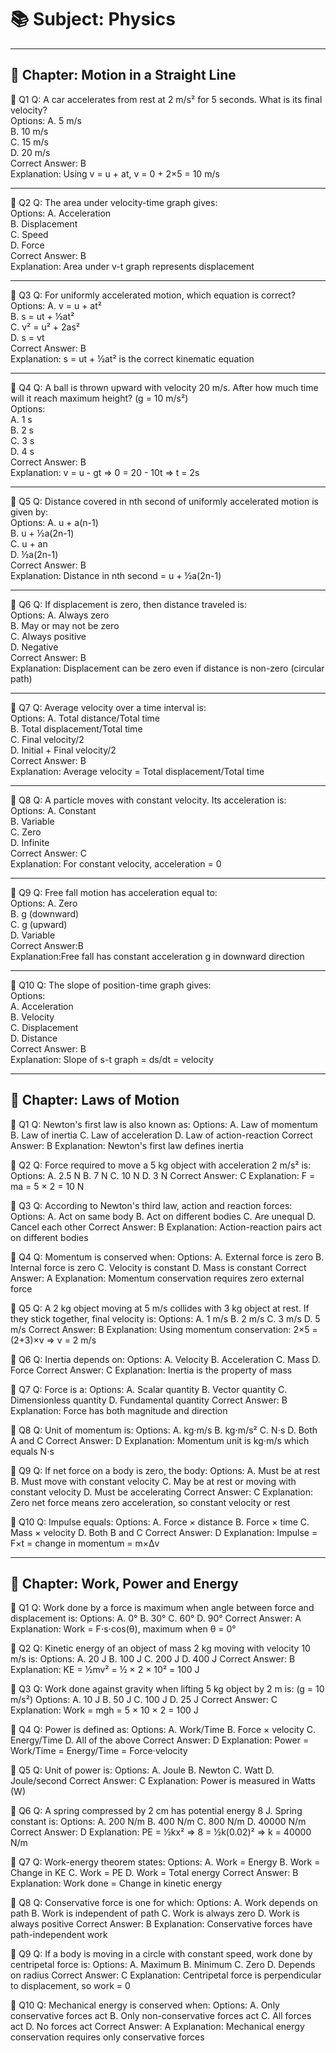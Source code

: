 # 📚 Subject: Physics

---

## 🧪 Chapter: Motion in a Straight Line

 🧠 Q1
Q: A car accelerates from rest at 2 m/s² for 5 seconds. What is its final velocity?  
Options: 
A. 5 m/s  
B. 10 m/s  
C. 15 m/s  
D. 20 m/s  
Correct Answer: B  
Explanation: Using v = u + at, v = 0 + 2×5 = 10 m/s

---

🧠 Q2
Q: The area under velocity-time graph gives:  
Options: 
A. Acceleration  
B. Displacement  
C. Speed  
D. Force  
Correct Answer: B  
Explanation: Area under v-t graph represents displacement

---

🧠 Q3
Q: For uniformly accelerated motion, which equation is correct?  
Options: 
A. v = u + at²  
B. s = ut + ½at²  
C. v² = u² + 2as²  
D. s = vt  
Correct Answer: B  
Explanation: s = ut + ½at² is the correct kinematic equation

---

🧠 Q4
Q: A ball is thrown upward with velocity 20 m/s. After how much time will it reach maximum height? (g = 10 m/s²)  
Options:  
A. 1 s  
B. 2 s  
C. 3 s  
D. 4 s  
Correct Answer: B  
Explanation: v = u - gt ⇒ 0 = 20 - 10t ⇒ t = 2s

---

🧠 Q5
Q: Distance covered in nth second of uniformly accelerated motion is given by:  
Options: 
A. u + a(n-1)  
B. u + ½a(2n-1)  
C. u + an  
D. ½a(2n-1)  
Correct Answer: B  
Explanation: Distance in nth second = u + ½a(2n-1)

---

🧠 Q6
Q: If displacement is zero, then distance traveled is:  
Options:
A. Always zero  
B. May or may not be zero  
C. Always positive  
D. Negative  
Correct Answer: B  
Explanation: Displacement can be zero even if distance is non-zero (circular path)

---

🧠 Q7
Q: Average velocity over a time interval is:  
Options:
A. Total distance/Total time  
B. Total displacement/Total time  
C. Final velocity/2  
D. Initial + Final velocity/2  
Correct Answer: B  
Explanation: Average velocity = Total displacement/Total time

---

🧠 Q8
Q: A particle moves with constant velocity. Its acceleration is:  
Options: 
A. Constant  
B. Variable  
C. Zero  
D. Infinite  
Correct Answer: C  
Explanation: For constant velocity, acceleration = 0

---

🧠 Q9
Q: Free fall motion has acceleration equal to:  
Options: 
A. Zero  
B. g (downward)  
C. g (upward)  
D. Variable  
Correct Answer:B  
Explanation:Free fall has constant acceleration g in downward direction

---

🧠 Q10
Q: The slope of position-time graph gives:  
Options:  
A. Acceleration  
B. Velocity  
C. Displacement  
D. Distance  
Correct Answer: B  
Explanation: Slope of s-t graph = ds/dt = velocity

---


## 🧪 Chapter: Laws of Motion

🧠 Q1
Q: Newton's first law is also known as:
Options:
A. Law of momentum
B. Law of inertia
C. Law of acceleration
D. Law of action-reaction
Correct Answer: B
Explanation: Newton's first law defines inertia

🧠 Q2
Q: Force required to move a 5 kg object with acceleration 2 m/s² is:
Options:
A. 2.5 N
B. 7 N
C. 10 N
D. 3 N
Correct Answer: C
Explanation: F = ma = 5 × 2 = 10 N

🧠 Q3
Q: According to Newton's third law, action and reaction forces:
Options:
A. Act on same body
B. Act on different bodies
C. Are unequal
D. Cancel each other
Correct Answer: B
Explanation: Action-reaction pairs act on different bodies

🧠 Q4
Q: Momentum is conserved when:
Options:
A. External force is zero
B. Internal force is zero
C. Velocity is constant
D. Mass is constant
Correct Answer: A
Explanation: Momentum conservation requires zero external force

🧠 Q5
Q: A 2 kg object moving at 5 m/s collides with 3 kg object at rest. If they stick together, final velocity is:
Options:
A. 1 m/s
B. 2 m/s
C. 3 m/s
D. 5 m/s
Correct Answer: B
Explanation: Using momentum conservation: 2×5 = (2+3)×v ⇒ v = 2 m/s

🧠 Q6
Q: Inertia depends on:
Options:
A. Velocity
B. Acceleration
C. Mass
D. Force
Correct Answer: C
Explanation: Inertia is the property of mass

🧠 Q7
Q: Force is a:
Options:
A. Scalar quantity
B. Vector quantity
C. Dimensionless quantity
D. Fundamental quantity
Correct Answer: B
Explanation: Force has both magnitude and direction

🧠 Q8
Q: Unit of momentum is:
Options:
A. kg⋅m/s
B. kg⋅m/s²
C. N⋅s
D. Both A and C
Correct Answer: D
Explanation: Momentum unit is kg⋅m/s which equals N⋅s

🧠 Q9
Q: If net force on a body is zero, the body:
Options:
A. Must be at rest
B. Must move with constant velocity
C. May be at rest or moving with constant velocity
D. Must be accelerating
Correct Answer: C
Explanation: Zero net force means zero acceleration, so constant velocity or rest

🧠 Q10
Q: Impulse equals:
Options:
A. Force × distance
B. Force × time
C. Mass × velocity
D. Both B and C
Correct Answer: D
Explanation: Impulse = F×t = change in momentum = m×Δv

---

## 🧪 Chapter: Work, Power and Energy

🧠 Q1
Q: Work done by a force is maximum when angle between force and displacement is:
Options:
A. 0°
B. 30°
C. 60°
D. 90°
Correct Answer: A
Explanation: Work = F⋅s⋅cos(θ), maximum when θ = 0°

🧠 Q2
Q: Kinetic energy of an object of mass 2 kg moving with velocity 10 m/s is:
Options:
A. 20 J
B. 100 J
C. 200 J
D. 400 J
Correct Answer: B
Explanation: KE = ½mv² = ½ × 2 × 10² = 100 J

🧠 Q3
Q: Work done against gravity when lifting 5 kg object by 2 m is: (g = 10 m/s²)
Options:
A. 10 J
B. 50 J
C. 100 J
D. 25 J
Correct Answer: C
Explanation: Work = mgh = 5 × 10 × 2 = 100 J

🧠 Q4
Q: Power is defined as:
Options:
A. Work/Time
B. Force × velocity
C. Energy/Time
D. All of the above
Correct Answer: D
Explanation: Power = Work/Time = Energy/Time = Force⋅velocity

🧠 Q5
Q: Unit of power is:
Options:
A. Joule
B. Newton
C. Watt
D. Joule/second
Correct Answer: C
Explanation: Power is measured in Watts (W)

🧠 Q6
Q: A spring compressed by 2 cm has potential energy 8 J. Spring constant is:
Options:
A. 200 N/m
B. 400 N/m
C. 800 N/m
D. 40000 N/m
Correct Answer: D
Explanation: PE = ½kx² ⇒ 8 = ½k(0.02)² ⇒ k = 40000 N/m

🧠 Q7
Q: Work-energy theorem states:
Options:
A. Work = Energy
B. Work = Change in KE
C. Work = PE
D. Work = Total energy
Correct Answer: B
Explanation: Work done = Change in kinetic energy

🧠 Q8
Q: Conservative force is one for which:
Options:
A. Work depends on path
B. Work is independent of path
C. Work is always zero
D. Work is always positive
Correct Answer: B
Explanation: Conservative forces have path-independent work

🧠 Q9
Q: If a body is moving in a circle with constant speed, work done by centripetal force is:
Options:
A. Maximum
B. Minimum
C. Zero
D. Depends on radius
Correct Answer: C
Explanation: Centripetal force is perpendicular to displacement, so work = 0

🧠 Q10
Q: Mechanical energy is conserved when:
Options:
A. Only conservative forces act
B. Only non-conservative forces act
C. All forces act
D. No forces act
Correct Answer: A
Explanation: Mechanical energy conservation requires only conservative forces